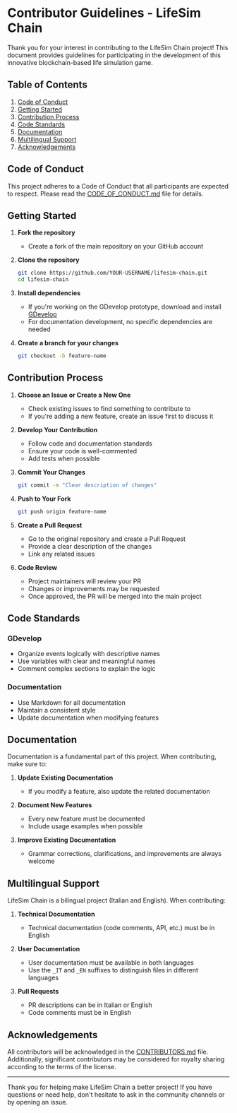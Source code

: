 # Contributor Guidelines - LifeSim Chain

Thank you for your interest in contributing to the LifeSim Chain project! This document provides guidelines for participating in the development of this innovative blockchain-based life simulation game.

## Table of Contents
1. [Code of Conduct](#code-of-conduct)
2. [Getting Started](#getting-started)
3. [Contribution Process](#contribution-process)
4. [Code Standards](#code-standards)
5. [Documentation](#documentation)
6. [Multilingual Support](#multilingual-support)
7. [Acknowledgements](#acknowledgements)

## Code of Conduct

This project adheres to a Code of Conduct that all participants are expected to respect. Please read the [CODE_OF_CONDUCT.md](CODE_OF_CONDUCT.md) file for details.

## Getting Started

1. **Fork the repository**
   - Create a fork of the main repository on your GitHub account

2. **Clone the repository**
   ```bash
   git clone https://github.com/YOUR-USERNAME/lifesim-chain.git
   cd lifesim-chain
   ```

3. **Install dependencies**
   - If you're working on the GDevelop prototype, download and install [GDevelop](https://gdevelop.io/)
   - For documentation development, no specific dependencies are needed

4. **Create a branch for your changes**
   ```bash
   git checkout -b feature-name
   ```

## Contribution Process

1. **Choose an Issue or Create a New One**
   - Check existing issues to find something to contribute to
   - If you're adding a new feature, create an issue first to discuss it

2. **Develop Your Contribution**
   - Follow code and documentation standards
   - Ensure your code is well-commented
   - Add tests when possible

3. **Commit Your Changes**
   ```bash
   git commit -m "Clear description of changes"
   ```

4. **Push to Your Fork**
   ```bash
   git push origin feature-name
   ```

5. **Create a Pull Request**
   - Go to the original repository and create a Pull Request
   - Provide a clear description of the changes
   - Link any related issues

6. **Code Review**
   - Project maintainers will review your PR
   - Changes or improvements may be requested
   - Once approved, the PR will be merged into the main project

## Code Standards

### GDevelop
- Organize events logically with descriptive names
- Use variables with clear and meaningful names
- Comment complex sections to explain the logic

### Documentation
- Use Markdown for all documentation
- Maintain a consistent style
- Update documentation when modifying features

## Documentation

Documentation is a fundamental part of this project. When contributing, make sure to:

1. **Update Existing Documentation**
   - If you modify a feature, also update the related documentation

2. **Document New Features**
   - Every new feature must be documented
   - Include usage examples when possible

3. **Improve Existing Documentation**
   - Grammar corrections, clarifications, and improvements are always welcome

## Multilingual Support

LifeSim Chain is a bilingual project (Italian and English). When contributing:

1. **Technical Documentation**
   - Technical documentation (code comments, API, etc.) must be in English

2. **User Documentation**
   - User documentation must be available in both languages
   - Use the `_IT` and `_EN` suffixes to distinguish files in different languages

3. **Pull Requests**
   - PR descriptions can be in Italian or English
   - Code comments must be in English

## Acknowledgements

All contributors will be acknowledged in the [CONTRIBUTORS.md](CONTRIBUTORS.md) file. Additionally, significant contributors may be considered for royalty sharing according to the terms of the license.

---

Thank you for helping make LifeSim Chain a better project! If you have questions or need help, don't hesitate to ask in the community channels or by opening an issue.
